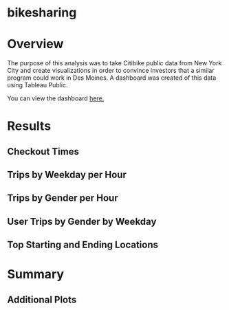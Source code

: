# bikesharing

# Overview
The purpose of this analysis was to take Citibike public data from New York City and create visualizations in order to convince investors that a similar program could work in Des Moines. A dashboard was created of this data using Tableau Public.

You can view the dashboard [here.](https://public.tableau.com/views/Bikesharing_Challenge_16115180203740/Story1?:language=en&:display_count=y&publish=yes&:origin=viz_share_link)

# Results
## Checkout Times

## Trips by Weekday per Hour

## Trips by Gender per Hour

## User Trips by Gender by Weekday

## Top Starting and Ending Locations

# Summary

## Additional Plots
